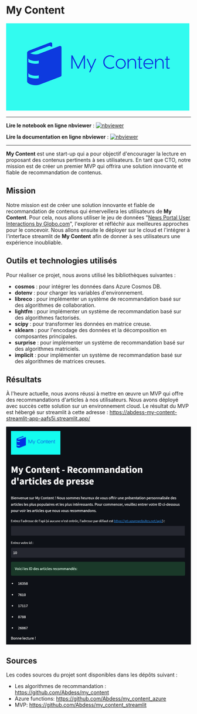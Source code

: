 # My Content

![My Content](data/images/logo.png)

---

**Lire le notebook en ligne nbviewer** : [![nbviewer](https://raw.githubusercontent.com/jupyter/design/master/logos/Badges/nbviewer_badge.svg)](https://nbviewer.jupyter.org/github/Abdess/my_content/blob/main/MyContent.ipynb)

**Lire la documentation en ligne nbviewer** : [![nbviewer](https://raw.githubusercontent.com/jupyter/design/master/logos/Badges/nbviewer_badge.svg)](https://nbviewer.jupyter.org/github/Abdess/my_content/blob/main/data/doc/functions.html)

---

**My Content** est une start-up qui a pour objectif d'encourager la lecture en proposant des contenus pertinents à ses utilisateurs. En tant que CTO, notre mission est de créer un premier MVP qui offrira une solution innovante et fiable de recommandation de contenus.

## Mission

Notre mission est de créer une solution innovante et fiable de recommandation de contenus qui émerveillera les utilisateurs de **My Content**. Pour cela, nous allons utiliser le jeu de données "[News Portal User Interactions by Globo.com](https://www.kaggle.com/datasets/gspmoreira/news-portal-user-interactions-by-globocom)", l'explorer et réfléchir aux meilleures approches pour le concevoir. Nous allons ensuite le déployer sur le cloud et l'intégrer à l'interface streamlit de **My Content** afin de donner à ses utilisateurs une expérience inoubliable.

## Outils et technologies utilisés

Pour réaliser ce projet, nous avons utilisé les bibliothèques suivantes :

- **cosmos** : pour intégrer les données dans Azure Cosmos DB.
- **dotenv** : pour charger les variables d'environnement.
- **libreco** : pour implémenter un système de recommandation basé sur des algorithmes de collaboration.
- **lightfm** : pour implémenter un système de recommandation basé sur des algorithmes factorisés.
- **scipy** : pour transformer les données en matrice creuse.
- **sklearn** : pour l'encodage des données et la décomposition en composantes principales.
- **surprise** : pour implémenter un système de recommandation basé sur des algorithmes matriciels.
- **implicit** : pour implémenter un système de recommandation basé sur des algorithmes de matrices creuses.

## Résultats

À l'heure actuelle, nous avons réussi à mettre en œuvre un MVP qui offre des recommandations d'articles à nos utilisateurs. Nous avons déployé avec succès cette solution sur un environnement cloud. Le résultat du MVP est hébergé sur streamlit à cette adresse : <https://abdess-my-content-streamlit-app-aafs5i.streamlit.app/>

![MVP](data/images/Streamlit.png)

## Sources

Les codes sources du projet sont disponibles dans les dépôts suivant :

- Les algorithmes de recommandation : <https://github.com/Abdess/my_content>
- Azure functions: <https://github.com/Abdess/my_content_azure>
- MVP: <https://github.com/Abdess/my_content_streamlit>
